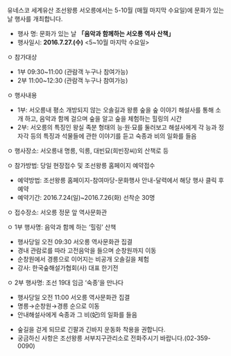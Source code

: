 유네스코 세계유산 조선왕릉 서오릉에서는 5-10월 (매월 마지막 수요일)에 문화가 있는 날 행사를 개최합니다.
- 행사 명: 문화가 있는 날 **「음악과 함께하는 서오릉 역사 산책」**
- 행사일시: **2016.7.27.(수)** <5~10월 마지막 수요일>

ㅇ 참가대상
  - 1부 09:30~11:00 (관람객 누구나 참여가능)
  - 2부 11:00~12:30 (관람객 누구나 참여가능)

ㅇ 행사내용
  - 1부: 서오릉내 평소 개방되지 않는 오솔길과 왕릉 숲을 숲 이야기 해설사를 통해 소개 하고, 음악과 함께 걸으며 숲을 알고 숲을 체험하는 힐링의 시간
  - 2부: 서오릉의 특징인 왕실 족분 형태의 능·원·묘를 둘러보고 해설사에게 각 능과 정자각 등의 특징과 석물들에 관한 이야기를 듣고 숙종과 비의 일화를 들음

ㅇ 행사장소: 서오릉내 명릉, 익릉, 대빈묘(희빈장씨)외 산책로 등

ㅇ 참가방법: 당일 현장접수 및 조선왕릉 홈페이지 예약접수
  - 예약방법: 조선왕릉 홈페이지-참여마당-문화행사 안내-달력에서 해당 행사 클릭 후 예약
  - 예약기간: 2016.7.24(일)~2016.7.26(화) 선착순 30명

ㅇ 접수장소: 서오릉 정문 앞 역사문화관

ㅇ 1부 행사명: 음악과 함께 하는 ‘힐링’ 산책
  - 행사당일 오전 09:30 서오릉 역사문화관 집결
  - 경내 관람로를 따라 고전음악을 들으며 순창원까지 이동
  - 순창원에서 경릉으로 이어지는 비공개 오솔길을 체험
  - 강사: 한국숲해설가협회(사) 대표 한기전

ㅇ 2부 행사명: 조선 19대 임금 ‘숙종’을 만나다
  - 행사당일 오전 11:00 서오릉 역사문화관 집결
  - 명릉→순창원→경릉 순으로 이동
  - 안내해설사에게 숙종과 그 비(妃)의 일화를 들음

* 숲길을 걷게 되므로 긴팔과 긴바지 운동화 착용을 권합니다.
* 궁금하신 사항은 조선왕릉 서부지구관리소로 전화주시기 바랍니다.(02-359-0090)